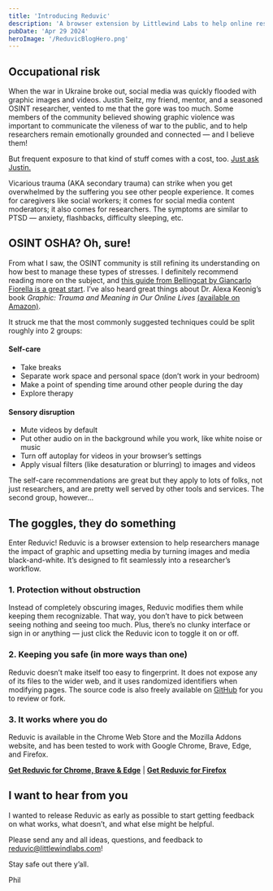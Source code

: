 ```yaml
---
title: 'Introducing Reduvic'
description: 'A browser extension by Littlewind Labs to help online researchers prevent vicarious trauma'
pubDate: 'Apr 29 2024'
heroImage: '/ReduvicBlogHero.png'
---
```


## Occupational risk

When the war in Ukraine broke out, social media was quickly flooded with graphic images and videos. Justin Seitz, my friend, mentor, and a seasoned OSINT researcher, vented to me that the gore was too much. Some members of the community believed showing graphic violence was important to communicate the vileness of war to the public, and to help researchers remain emotionally grounded and connected — and I believe them!

But frequent exposure to that kind of stuff comes with a cost, too. [Just ask Justin.](https://www.bullshithunting.com/p/the-work-we-do-on-vicarious-trauma)

Vicarious trauma (AKA secondary trauma) can strike when you get overwhelmed by the suffering you see other people experience. It comes for caregivers like social workers; it comes for social media content moderators; it also comes for researchers. The symptoms are similar to PTSD — anxiety, flashbacks, difficulty sleeping, etc.

## OSINT OSHA? Oh, sure!

From what I saw, the OSINT community is still refining its understanding on how best to manage these types of stresses. I definitely recommend reading more on the subject, and [this guide from Bellingcat by Giancarlo Fiorella is a great start](https://www.notion.so/10666e3a58e7406b81a993e9ca9d962d?pvs=21). I’ve also heard great things about Dr. Alexa Keonig’s book *Graphic: Trauma and Meaning in Our Online Lives* [(available on Amazon)](https://www.amazon.com/Graphic-Trauma-Meaning-Online-Lives/dp/1108995748/).

It struck me that the most commonly suggested techniques could be split roughly into 2 groups:
#### Self-care
 - Take breaks
 - Separate work space and personal space (don’t work in your bedroom)
 - Make a point of spending time around other people during the day
 - Explore therapy


#### Sensory disruption
 - Mute videos by default
 - Put other audio on in the background while you work, like white noise or music
 - Turn off autoplay for videos in your browser’s settings
 - Apply visual filters (like desaturation or blurring) to images and videos

The self-care recommendations are great but they apply to lots of folks, not just researchers, and are pretty well served by other tools and services. The second group, however…

## The goggles, they do something

Enter Reduvic! Reduvic is a browser extension to help researchers manage the impact of graphic and upsetting media by turning images and media black-and-white. It’s designed to fit seamlessly into a researcher’s workflow.

### 1. Protection without obstruction

Instead of completely obscuring images, Reduvic modifies them while keeping them recognizable. That way, you don’t have to pick between seeing nothing and seeing too much. Plus, there’s no clunky interface or sign in or anything — just click the Reduvic icon to toggle it on or off.

### 2. Keeping you safe (in more ways than one)

Reduvic doesn’t make itself too easy to fingerprint. It does not expose any of its files to the wider web, and it uses randomized identifiers when modifying pages. The source code is also freely available on [GitHub](https://www.github.com/littlewindlabs/reduvic) for you to review or fork.

### 3. It works where you do

Reduvic is available in the Chrome Web Store and the Mozilla Addons website, and has been tested to work with Google Chrome, Brave, Edge, and Firefox.

[**Get Reduvic for Chrome, Brave & Edge**](https://chromewebstore.google.com/detail/reduvic/ojfkafjidndcgpeaobingnedffpbldkp) | [**Get Reduvic for Firefox**](https://addons.mozilla.org/en-US/firefox/addon/reduvic/)

## I want to hear from you

I wanted to release Reduvic as early as possible to start getting feedback on what works, what doesn’t, and what else might be helpful.

Please send any and all ideas, questions, and feedback to [reduvic@littlewindlabs.com](mailto:reduvic@littlewindlabs.com)!

Stay safe out there y’all.

Phil